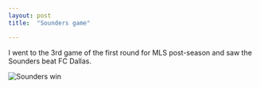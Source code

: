 ```yaml
---
layout: post
title:  "Sounders game"

---
```


I went to the 3rd game of the first round for MLS post-season and saw the Sounders beat FC Dallas. 

![Sounders win](/tanyaselvog.github.io/assets/win.jpeg)